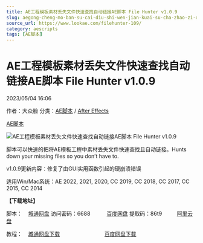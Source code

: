```yaml
---
title: AE工程模板素材丢失文件快速查找自动链接AE脚本 File Hunter v1.0.9
slug: aegong-cheng-mo-ban-su-cai-diu-shi-wen-jian-kuai-su-cha-zhao-zi-dong-lian-jie-aejiao-ben-file-hunter-v1-0-9
source_url: https://www.lookae.com/filehunter-109/
category: aescripts
tags: [AE脚本]
---
```

# AE工程模板素材丢失文件快速查找自动链接AE脚本 File Hunter v1.0.9

2023/05/04 16:06

作者：大众脸
分类：[AE脚本](https://www.lookae.com/after-effects/aescripts/) / [After Effects](https://www.lookae.com/after-effects/)

[AE脚本](https://www.lookae.com/tag/ae%e8%84%9a%e6%9c%ac/)

![AE工程模板素材丢失文件快速查找自动链接AE脚本 File Hunter v1.0.9](https://www.lookae.com/wp-content/uploads/2018/12/File-Hunter.jpg "AE工程模板素材丢失文件快速查找自动链接AE脚本 File Hunter v1.0.9-LookAE.com")

脚本可以快速的把将AE模板工程中素材丢失文件快速查找且自动链接。Hunts down your missing files so you don’t have to.

v1.0.9更新内容：修复了由GUI实用函数引起的硬崩溃错误

适用Win/Mac系统：AE 2022, 2021, 2020, CC 2019, CC 2018, CC 2017, CC 2015, CC 2014

**【下载地址】**

脚本：    [城通网盘](https://url70.ctfile.com/f/2827370-851246343-ee2bc8?p=4431) 访问密码：6688           [百度网盘](https://pan.baidu.com/s/1-IgWqZCbCHm-UcFHJHdKHA?pwd=86t9) 提取码：86t9          [阿里云盘](https://www.aliyundrive.com/s/MaE3jCmHfst)

教程：    [城通网盘下载](https://lookae.ctfile.com/fs/680462-326422881)                              [百度网盘下载](https://pan.baidu.com/s/1WRMAWsgIYEMbXPFh8gtBAA)
